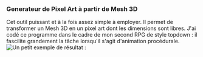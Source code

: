 ### Generateur de Pixel Art à partir de Mesh 3D

Cet outil puissant et à la fois assez simple à employer. Il permet de transformer un Mesh 3D en un pixel art dont les dimensions sont libres.
J'ai codé ce programme dans le cadre de mon second RPG de style topdown : il fascilite grandement la tâche lorsqu'il s'agit d'animation procédurale.
![Un petit exemple de résultat :](https://github.com/BehagueQuentin/Convertisseur-3D-vers-PixelArt/Results.png?raw=true)
